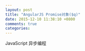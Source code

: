 ```yaml
---
layout: post
title: "AngularJS Promise对象($q)"
date: 2015-12-10 11:38:10 +0800
comments: true
categories: 
---
```


JavaScript 异步编程
